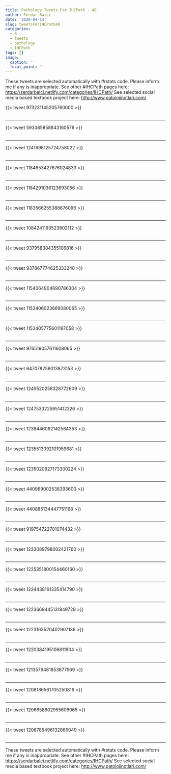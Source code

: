 ```yaml
---
title: Pathology Tweets For IHCPath - 40
author: Serdar Balci
date: '2020-04-14'
slug: tweetsForIHCPath40
categories:
  - R
  - tweets
  - pathology
  - IHCPath
tags: []
image:
  caption: ''
  focal_point: ''
---
```



These tweets are selected automatically with #rstats code. Please inform me if any is inappropriate.
See other #IHCPath pages here: https://serdarbalci.netlify.com/categories/IHCPath/ 
See selected social media based textbook project here: http://www.patolojinotlari.com/

{{< tweet 973231145205760000 >}}
<br>
<br>
<hr>
{{< tweet 593385858843160576 >}}
<br>
<br>
<hr>
{{< tweet 1241698125724758022 >}}
<br>
<br>
<hr>
{{< tweet 1184653427676024833 >}}
<br>
<br>
<hr>
{{< tweet 1184291036123693056 >}}
<br>
<br>
<hr>
{{< tweet 1183566255388676096 >}}
<br>
<br>
<hr>
{{< tweet 1084241193523802112 >}}
<br>
<br>
<hr>
{{< tweet 937958384355106816 >}}
<br>
<br>
<hr>
{{< tweet 937867774625333248 >}}
<br>
<br>
<hr>
{{< tweet 1154064904690786304 >}}
<br>
<br>
<hr>
{{< tweet 1153406023669080065 >}}
<br>
<br>
<hr>
{{< tweet 1153405775601197058 >}}
<br>
<br>
<hr>
{{< tweet 976519057611608065 >}}
<br>
<br>
<hr>
{{< tweet 647078256013873153 >}}
<br>
<br>
<hr>
{{< tweet 1249520258328772609 >}}
<br>
<br>
<hr>
{{< tweet 1247533225951412226 >}}
<br>
<br>
<hr>
{{< tweet 1238446082142564353 >}}
<br>
<br>
<hr>
{{< tweet 1235513092101959681 >}}
<br>
<br>
<hr>
{{< tweet 1235020927173300224 >}}
<br>
<br>
<hr>
{{< tweet 440969002538393600 >}}
<br>
<br>
<hr>
{{< tweet 440885134447751168 >}}
<br>
<br>
<hr>
{{< tweet 919754722701074432 >}}
<br>
<br>
<hr>
{{< tweet 1233089798002421760 >}}
<br>
<br>
<hr>
{{< tweet 1225351800154460160 >}}
<br>
<br>
<hr>
{{< tweet 1224438161335414790 >}}
<br>
<br>
<hr>
{{< tweet 1223669445131849729 >}}
<br>
<br>
<hr>
{{< tweet 1223163520402907136 >}}
<br>
<br>
<hr>
{{< tweet 1220384195106811904 >}}
<br>
<br>
<hr>
{{< tweet 1213579481853677569 >}}
<br>
<br>
<hr>
{{< tweet 1208186561705250816 >}}
<br>
<br>
<hr>
{{< tweet 1206658602955608065 >}}
<br>
<br>
<hr>
{{< tweet 1206785496132866049 >}}
<br>
<br>
<hr>


These tweets are selected automatically with #rstats code. Please inform me if any is inappropriate.
See other #IHCPath pages here: https://serdarbalci.netlify.com/categories/IHCPath/ 
See selected social media based textbook project here: http://www.patolojinotlari.com/
